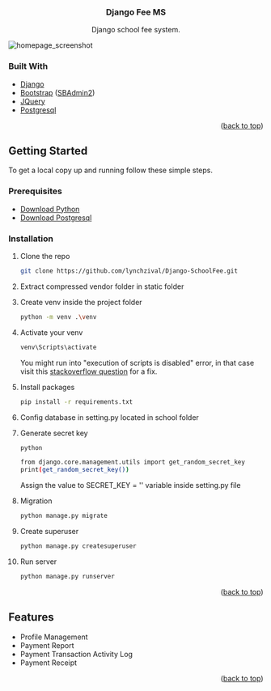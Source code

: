<div id="top"></div>

<h3 align="center">Django Fee MS</h3>

  <p align="center">
    Django school fee system.
  </p>
  
  ![homepage_screenshot](https://raw.githubusercontent.com/lynchzival/Django-SchoolMSFee/main/screenshot/Screenshot%202022-06-29%20at%2021-17-24%20SCHOOL%20-%20Dashboard.png)
</div>

### Built With

* [Django](https://laravel.com)
* [Bootstrap](https://getbootstrap.com) ([SBAdmin2](https://startbootstrap.com/theme/sb-admin-2))
* [JQuery](https://jquery.com)
* [Postgresql](https://www.postgresql.org/)

<p align="right">(<a href="#top">back to top</a>)</p>



<!-- GETTING STARTED -->
## Getting Started

To get a local copy up and running follow these simple steps.

### Prerequisites

* [Download Python](https://www.python.org/)
* [Download Postgresql](https://www.postgresql.org/download/)

### Installation
 
1. Clone the repo

   ```sh
   git clone https://github.com/lynchzival/Django-SchoolFee.git
   ```
   
2. Extract compressed vendor folder in static folder
3. Create venv inside the project folder

   ```sh
   python -m venv .\venv
   ```
4. Activate your venv

   ```sh
   venv\Scripts\activate
   ```
   You might run into "execution of scripts is disabled" error, in that case visit this [stackoverflow question](https://stackoverflow.com/questions/4037939/powershell-says-execution-of-scripts-is-disabled-on-this-system) for a fix.

5. Install packages

   ```sh
   pip install -r requirements.txt
   ```
 
6. Config database in setting.py located in school folder

7. Generate secret key

   ```sh
   python
   ```
   ```sh
   from django.core.management.utils import get_random_secret_key
   print(get_random_secret_key())
   ```
   Assign the value to SECRET_KEY = '' variable inside setting.py file
   
8. Migration

   ```sh
   python manage.py migrate
   ```
   
9. Create superuser

   ```sh
   python manage.py createsuperuser
   ```
   
10. Run server

    ```sh
    python manage.py runserver
    ```

<p align="right">(<a href="#top">back to top</a>)</p>

<!-- FEATURES -->
## Features

- Profile Management
- Payment Report
- Payment Transaction Activity Log 
- Payment Receipt

<p align="right">(<a href="#top">back to top</a>)</p>
